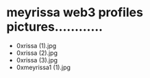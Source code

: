 # meyrissa web3 profiles pictures............
- 0xrissa (1).jpg
- 0xrissa (2).jpg
- 0xrissa (3).jpg
- 0xmeyrissa1 (1).jpg
